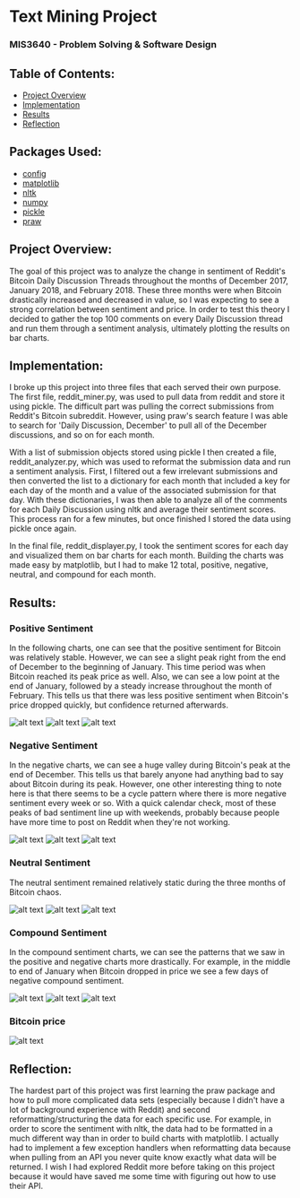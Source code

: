 # Text Mining Project

### MIS3640 - Problem Solving & Software Design

## Table of Contents:

- [Project Overview](#Overview)
- [Implementation](#Implementation)
- [Results](#Results)
- [Reflection](#Reflection)

## Packages Used:

- [config](https://pypi.org/project/config/)
- [matplotlib](https://matplotlib.org/)
- [nltk](https://www.nltk.org/)
- [numpy](http://www.numpy.org/)
- [pickle](https://docs.python.org/3/library/pickle.html)
- [praw](https://praw.readthedocs.io/en/latest/)

## <a name="Project">Project Overview:</a>

The goal of this project was to analyze the change in sentiment of Reddit's Bitcoin Daily Discussion Threads throughout the months of December 2017, January 2018, and February 2018. These three months were when Bitcoin drastically increased and decreased in value, so I was expecting to see a strong correlation between sentiment and price. In order to test this theory I decided to gather the top 100 comments on every Daily Discussion thread and run them through a sentiment analysis, ultimately plotting the results on bar charts.

## <a name="Implementation">Implementation:</a>

I broke up this project into three files that each served their own purpose. The first file, reddit_miner.py, was used to pull data from reddit and store it using pickle. The difficult part was pulling the correct submissions from Reddit's Bitcoin subreddit. However, using praw's search feature I was able to search for 'Daily Discussion, December' to pull all of the December discussions, and so on for each month.

With a list of submission objects stored using pickle I then created a file, reddit_analyzer.py, which was used to reformat the submission data and run a sentiment analysis. First, I filtered out a few irrelevant submissions and then converted the list to a dictionary for each month that included a key for each day of the month and a value of the associated submission for that day. With these dictionaries, I was then able to analyze all of the comments for each Daily Discussion using nltk and average their sentiment scores. This process ran for a few minutes, but once finished I stored the data using pickle once again.

In the final file, reddit_displayer.py, I took the sentiment scores for each day and visualized them on bar charts for each month. Building the charts was made easy by matplotlib, but I had to make 12 total, positive, negative, neutral, and compound for each month.

## <a name="Results">Results:</a>

### Positive Sentiment

In the following charts, one can see that the positive sentiment for Bitcoin was relatively stable. However, we can see a slight peak right from the end of December to the beginning of January. This time period was when Bitcoin reached its peak price as well. Also, we can see a low point at the end of January, followed by a steady increase throughout the month of February. This tells us that there was less positive sentiment when Bitcoin's price dropped quickly, but confidence returned afterwards.

![alt text](https://github.com/KyleLawson16/text-mining/blob/master/charts/December_pos.png)
![alt text](https://github.com/KyleLawson16/text-mining/blob/master/charts/January_pos.png)
![alt text](https://github.com/KyleLawson16/text-mining/blob/master/charts/February_pos.png)

### Negative Sentiment

In the negative charts, we can see a huge valley during Bitcoin's peak at the end of December. This tells us that barely anyone had anything bad to say about Bitcoin during its peak. However, one other interesting thing to note here is that there seems to be a cycle pattern where there is more negative sentiment every week or so. With a quick calendar check, most of these peaks of bad sentiment line up with weekends, probably because people have more time to post on Reddit when they're not working.

![alt text](https://github.com/KyleLawson16/text-mining/blob/master/charts/December_neg.png)
![alt text](https://github.com/KyleLawson16/text-mining/blob/master/charts/January_neg.png)
![alt text](https://github.com/KyleLawson16/text-mining/blob/master/charts/February_neg.png)

### Neutral Sentiment

The neutral sentiment remained relatively static during the three months of Bitcoin chaos.

![alt text](https://github.com/KyleLawson16/text-mining/blob/master/charts/December_neu.png)
![alt text](https://github.com/KyleLawson16/text-mining/blob/master/charts/January_neu.png)
![alt text](https://github.com/KyleLawson16/text-mining/blob/master/charts/February_neu.png)

### Compound Sentiment

In the compound sentiment charts, we can see the patterns that we saw in the positive and negative charts more drastically. For example, in the middle to end of January when Bitcoin dropped in price we see a few days of negative compound sentiment.

![alt text](https://github.com/KyleLawson16/text-mining/blob/master/charts/December_comp.png)
![alt text](https://github.com/KyleLawson16/text-mining/blob/master/charts/January_comp.png)
![alt text](https://github.com/KyleLawson16/text-mining/blob/master/charts/February_comp.png)

### Bitcoin price

![alt text](https://github.com/KyleLawson16/text-mining/blob/master/charts/Bitcoin.png)

## <a name="Reflection">Reflection:</a>

The hardest part of this project was first learning the praw package and how to pull more complicated data sets (especially because I didn't have a lot of background experience with Reddit) and second reformatting/structuring the data for each specific use. For example, in order to score the sentiment with nltk, the data had to be formatted in a much different way than in order to build charts with matplotlib. I actually had to implement a few exception handlers when reformatting data because when pulling from an API you never quite know exactly what data will be returned. I wish I had explored Reddit more before taking on this project because it would have saved me some time with figuring out how to use their API.
